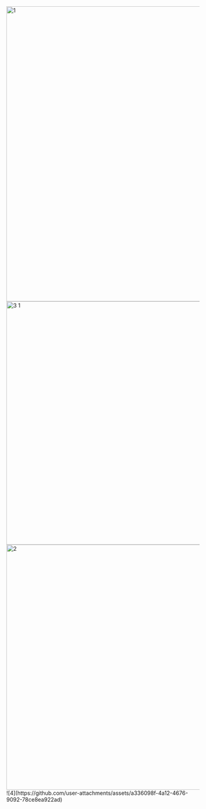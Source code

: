 <img width="1366" height="768" alt="1" src="https://github.com/user-attachments/assets/481dd6af-b636-4de6-a41b-cb62a98bb3f8" />
<img width="1366" height="633" alt="3 1" src="https://github.com/user-attachments/assets/a4db5e47-303a-40f2-84cf-2ce62afd9f4e" />
<img width="1360" height="638" alt="2" src="https://github.com/user-attachments/assets/0e74601b-c56b-46d8-a3d5-7c4ae627fd4d" />
![4](https://github.com/user-attachments/assets/a336098f-4a12-4676-9092-78ce8ea922ad)
